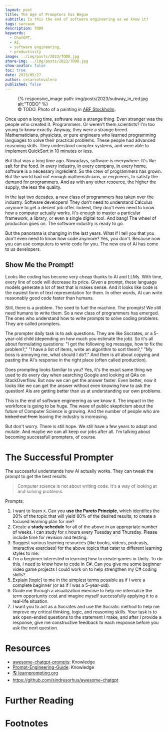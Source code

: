 ```yaml
---
layout: post
title: The Age of Prompters has Begun
subtitle: Is this the end of software engineering as we know it?
tags: sarcasm
description: TODO
keywords:
  - ChatGPT,
  - AI,
  - software engineering,
  - productivity
image: ../img/posts/2023/TODO.jpg
share-img: ../img/posts/2023/TODO.jpg
show-avatar: false
toc: true
date: 2023/05/27
author: cesarsotovalero
published: false
---
```


<figure class="jb_picture">
  {% responsive_image path: img/posts/2023/subway_in_red.jpg alt:"TODO" %}
  <figcaption class="stroke"> 
    &#169; TODO. Photo of a painting in <a href="https://goo.gl/maps/cGN5k72vforbXD2T6">ABF Stockholm</a>.
  </figcaption>
</figure>

Once upon a long time, software was a strange thing.
Even stranger was the people who created it.
Programmers.
Or weren't them scientists?
I'm too young to know exactly.
Anyway, they were a strange breed. 
Mathematicians, physicists, or pure engineers who learned programming languages to solve their practical problems.
These people had advanced reasoning skills.
They understood complex systems, and were able to implement QuickSort in 10 minutes or less.

But that was a long time ago.
Nowadays, software is everywhere.
It's like salt for the food. 
In every industry, in every company, in every home, software is a necessary ingredient.
So the crew of programmers has grown.
But the world had not enough mathematicians, or engineers, to satisfy the demand for programmers.
And as with any other resource, the higher the supply, the less the quality.

In the last two decades, a new class of programmers has taken over the industry.
Software developers!
They don't need to understand Calculus anymore to get a decent job offer.
Indeed, they don't even need to know how a computer actually works.
It's enough to master a particular framework, a library, or even a single digital tool.
And bang! 
The wheel of production goes on.
The software industry is ready to go.

But the panorama is changing in the last years.
What if I tell you that you don't even need to know how code anymore?
Yes, you don't.
Because now you can use computers to write code for you.
The new era of AI has come to us developers.

## Show Me the Prompt!

Looks like coding has become very cheap thanks to AI and LLMs.
With time, every line of code will decrease its price.
Given a prompt, these language models generate a lot of text that is makes sense.
And it looks like code is the easiest form of text representation for them.
In other words, AI can write reasonably good code faster than humans.

Still, there is a problem.
The seed to fuel the machine.
The prompts!
We still need humans to write them.
So a new class of programmers has emerged.
The ones who understand how to write prompts to solve coding problems.
They are called prompters.

The prompter daily task is to ask questions.
They are like Socrates, or a 5-year-old child (depending on how much you estimate the job).
So it's all about formulating questions:
"I got the following log message, how to fix the problem?," 
"I have a list of items, write an algorithm to sort them?,"
"My boss is annoying me, what should I do?."
And then is all about copying and pasting the AI's response in the right place (often called production).

Does prompting looks familiar to you?
Yes, it's the exact same thing we used to do every day when searching Google and looking at QAs on StackOverflow.
But now we can get the answer faster.
Even better, now it looks like we can get the answer without even knowing how to ask the question!
AIs are getting better than us at understanding our own problems.

This is the end of software engineering as we know it.
The impact in the workforce is going to be huge.
The wave of public skepticism about the future of Computer Science is growing.
And the number of people who are ~~kicked out from~~ leaving the industry is increasing.

But don't worry.
There is still hope.
We still have a few years to adapt and mutate.
And maybe we can all keep our jobs after all.
I'm talking about becoming successfull prompters, of course.

# The Successful Prompter

The successful understands how AI actually works.
They can tweak the prompt to get the best results.


> Computer science is not about writing code. It's a way of looking at and solving problems.

Prompts:

1. I want to learn `X`. Can you **use the Pareto Principle**, which identifies the 20% of the topic that will yield 80% of the desired results, to create a focused learning plan for me?
2. Create a **study schedule** for all of the above in an appropriate number of weeks. I can study for `X` hours every Tuesday and Thursday. Please include time for revision and testing.
3. Suggest various learning resources (like books, videos, podcasts, interactive exercises) for the above topics that cater to different learning styles to me.
4. I'm a beginner interested in learning how to create games in Unity. To do this, I need to know how to code in C#. Can you give me some beginner video game projects I could work on to help strengthen my C# coding skills?
5. Explain [topic] to me in the simplest terms possible as if I were a complete beginner (or as if I was a 5-year-old).
6. Guide me through a visualization exercise to help me internalize the term opportunity cost and imagine myself successfully applying it to a real-life situation.
7. I want you to act as a Socrates and use the Socratic method to help me improve my critical thinking, logic, and reasoning skills. Your task is to ask open-ended questions to the statement I make, and after I provide a response, give me constructive feedback to each response before you ask the next question.


# Resources

- <i class="fab fa-github"></i> [awesome-chatgpt-prompts](https://github.com/f/awesome-chatgpt-prompts): Knowledge
- <i class="fab fa-github"></i> [Prompt-Engineering-Guide](https://github.com/dair-ai/Prompt-Engineering-Guide): Knowledge
- [:earth_americas: learnprompting.org](https://learnprompting.org/docs/intro)
- https://github.com/sindresorhus/awesome-chatgpt

# Further Reading



# Footnotes

[^1]: Great talk https://youtu.be/Unzc731iCUY